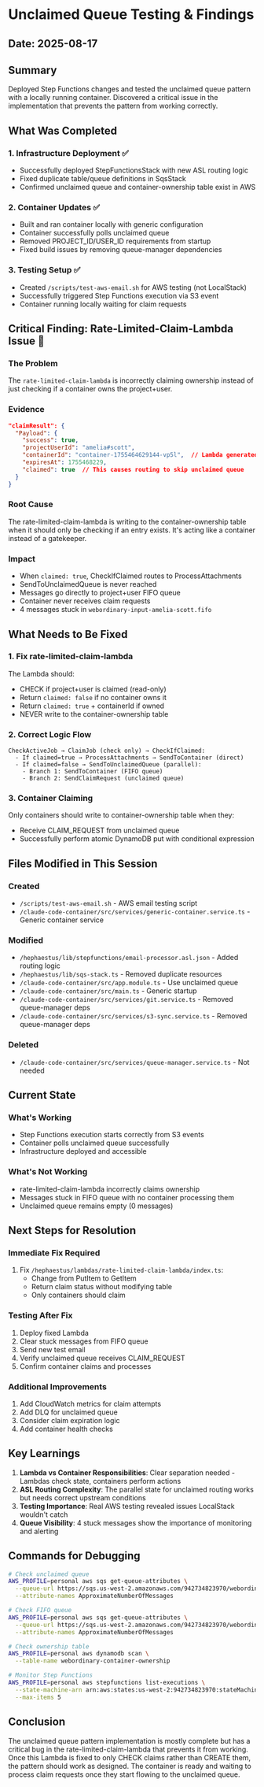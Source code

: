 # Unclaimed Queue Testing & Findings

## Date: 2025-08-17

## Summary
Deployed Step Functions changes and tested the unclaimed queue pattern with a locally running container. Discovered a critical issue in the implementation that prevents the pattern from working correctly.

## What Was Completed

### 1. Infrastructure Deployment ✅
- Successfully deployed StepFunctionsStack with new ASL routing logic
- Fixed duplicate table/queue definitions in SqsStack
- Confirmed unclaimed queue and container-ownership table exist in AWS

### 2. Container Updates ✅
- Built and ran container locally with generic configuration
- Container successfully polls unclaimed queue
- Removed PROJECT_ID/USER_ID requirements from startup
- Fixed build issues by removing queue-manager dependencies

### 3. Testing Setup ✅
- Created `/scripts/test-aws-email.sh` for AWS testing (not LocalStack)
- Successfully triggered Step Functions execution via S3 event
- Container running locally waiting for claim requests

## Critical Finding: Rate-Limited-Claim-Lambda Issue 🔴

### The Problem
The `rate-limited-claim-lambda` is incorrectly claiming ownership instead of just checking if a container owns the project+user.

### Evidence
```json
"claimResult": {
  "Payload": {
    "success": true,
    "projectUserId": "amelia#scott",
    "containerId": "container-1755464629144-vp5l",  // Lambda generated this!
    "expiresAt": 1755468229,
    "claimed": true  // This causes routing to skip unclaimed queue
  }
}
```

### Root Cause
The rate-limited-claim-lambda is writing to the container-ownership table when it should only be checking if an entry exists. It's acting like a container instead of a gatekeeper.

### Impact
- When `claimed: true`, CheckIfClaimed routes to ProcessAttachments
- SendToUnclaimedQueue is never reached
- Messages go directly to project+user FIFO queue
- Container never receives claim requests
- 4 messages stuck in `webordinary-input-amelia-scott.fifo`

## What Needs to Be Fixed

### 1. Fix rate-limited-claim-lambda
The Lambda should:
- CHECK if project+user is claimed (read-only)
- Return `claimed: false` if no container owns it
- Return `claimed: true` + containerId if owned
- NEVER write to the container-ownership table

### 2. Correct Logic Flow
```
CheckActiveJob → ClaimJob (check only) → CheckIfClaimed:
  - If claimed=true → ProcessAttachments → SendToContainer (direct)
  - If claimed=false → SendToUnclaimedQueue (parallel):
    - Branch 1: SendToContainer (FIFO queue)
    - Branch 2: SendClaimRequest (unclaimed queue)
```

### 3. Container Claiming
Only containers should write to container-ownership table when they:
- Receive CLAIM_REQUEST from unclaimed queue
- Successfully perform atomic DynamoDB put with conditional expression

## Files Modified in This Session

### Created
- `/scripts/test-aws-email.sh` - AWS email testing script
- `/claude-code-container/src/services/generic-container.service.ts` - Generic container service

### Modified
- `/hephaestus/lib/stepfunctions/email-processor.asl.json` - Added routing logic
- `/hephaestus/lib/sqs-stack.ts` - Removed duplicate resources
- `/claude-code-container/src/app.module.ts` - Use unclaimed queue
- `/claude-code-container/src/main.ts` - Generic startup
- `/claude-code-container/src/services/git.service.ts` - Removed queue-manager deps
- `/claude-code-container/src/services/s3-sync.service.ts` - Removed queue-manager deps

### Deleted
- `/claude-code-container/src/services/queue-manager.service.ts` - Not needed

## Current State

### What's Working
- Step Functions execution starts correctly from S3 events
- Container polls unclaimed queue successfully
- Infrastructure deployed and accessible

### What's Not Working
- rate-limited-claim-lambda incorrectly claims ownership
- Messages stuck in FIFO queue with no container processing them
- Unclaimed queue remains empty (0 messages)

## Next Steps for Resolution

### Immediate Fix Required
1. Fix `/hephaestus/lambdas/rate-limited-claim-lambda/index.ts`:
   - Change from PutItem to GetItem
   - Return claim status without modifying table
   - Only containers should claim

### Testing After Fix
1. Deploy fixed Lambda
2. Clear stuck messages from FIFO queue
3. Send new test email
4. Verify unclaimed queue receives CLAIM_REQUEST
5. Confirm container claims and processes

### Additional Improvements
1. Add CloudWatch metrics for claim attempts
2. Add DLQ for unclaimed queue
3. Consider claim expiration logic
4. Add container health checks

## Key Learnings

1. **Lambda vs Container Responsibilities**: Clear separation needed - Lambdas check state, containers perform actions
2. **ASL Routing Complexity**: The parallel state for unclaimed routing works but needs correct upstream conditions
3. **Testing Importance**: Real AWS testing revealed issues LocalStack wouldn't catch
4. **Queue Visibility**: 4 stuck messages show the importance of monitoring and alerting

## Commands for Debugging

```bash
# Check unclaimed queue
AWS_PROFILE=personal aws sqs get-queue-attributes \
  --queue-url https://sqs.us-west-2.amazonaws.com/942734823970/webordinary-unclaimed \
  --attribute-names ApproximateNumberOfMessages

# Check FIFO queue
AWS_PROFILE=personal aws sqs get-queue-attributes \
  --queue-url https://sqs.us-west-2.amazonaws.com/942734823970/webordinary-input-amelia-scott.fifo \
  --attribute-names ApproximateNumberOfMessages

# Check ownership table
AWS_PROFILE=personal aws dynamodb scan \
  --table-name webordinary-container-ownership

# Monitor Step Functions
AWS_PROFILE=personal aws stepfunctions list-executions \
  --state-machine-arn arn:aws:states:us-west-2:942734823970:stateMachine:email-processor \
  --max-items 5
```

## Conclusion

The unclaimed queue pattern implementation is mostly complete but has a critical bug in the rate-limited-claim-lambda that prevents it from working. Once this Lambda is fixed to only CHECK claims rather than CREATE them, the pattern should work as designed. The container is ready and waiting to process claim requests once they start flowing to the unclaimed queue.